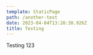 ```yaml
---
template: StaticPage
path: /another-test
date: 2023-04-04T13:28:38.926Z
title: Testing
---
```

T﻿esting 123